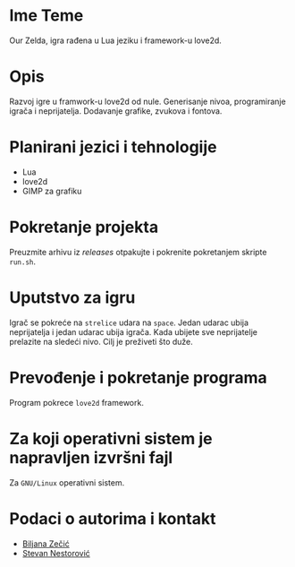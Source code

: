 # Ime Teme

Our Zelda, igra rađena u Lua jeziku i framework-u love2d.

# Opis
Razvoj igre u framwork-u love2d od nule. Generisanje nivoa, programiranje igrača i neprijatelja.
Dodavanje grafike, zvukova i fontova.

# Planirani jezici i tehnologije

- Lua
- love2d
- GIMP za grafiku


# Pokretanje projekta

Preuzmite arhivu iz _releases_ otpakujte i pokrenite pokretanjem skripte `run.sh`.

# Uputstvo za igru

Igrač se pokreće na `strelice` udara na `space`.
Jedan udarac ubija neprijatelja i jedan udarac ubija igrača.
Kada ubijete sve neprijatelje prelazite na sledeći nivo.
Cilj je preživeti što duže.

# Prevođenje i pokretanje programa

Program pokrece `love2d` framework.  

# Za koji operativni sistem je napravljen izvršni fajl

Za `GNU/Linux` operativni sistem.

# Podaci o autorima i kontakt

- [Biljana Zečić](https://github.com/biljanazecic)
- [Stevan Nestorović](https://github.com/stevavoliajvar)
